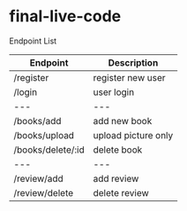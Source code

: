 # final-live-code

Endpoint List

| Endpoint| Description |
| --- | --- |
| /register| register new user |
| /login | user login |
| --- | --- |
| /books/add| add new book |
| /books/upload | upload picture only |
| /books/delete/:id| delete book |
| --- | --- |
| /review/add| add review |
| /review/delete| delete review |

